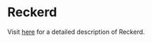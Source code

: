 # Reckerd
Visit [here](https://devpost.com/software/reckerd) for a detailed description of Reckerd.
